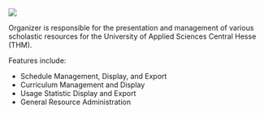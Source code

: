 <a href="http://www.thm.de/organizer">
    <img src="com_organizer/site/images/thm_organizer.png"/>
</a>

Organizer is responsible for the presentation and management of various scholastic resources for the University of Applied Sciences Central Hesse (THM).

Features include:
<ul>
    <li>Schedule Management, Display, and Export</li>
    <li>Curriculum Management and Display</li>
    <li>Usage Statistic Display and Export</li>
    <li>General Resource Administration</li>    
</ul>